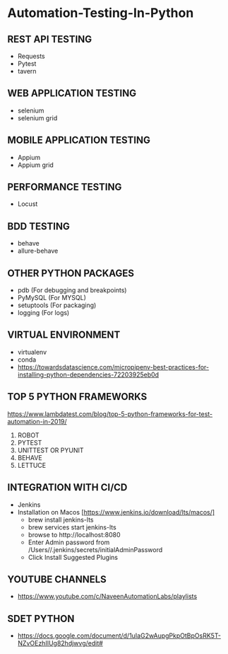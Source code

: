 # Automation-Testing-In-Python

## REST API TESTING ## 
- Requests
- Pytest
- tavern

## WEB APPLICATION TESTING ##
- selenium
- selenium grid

## MOBILE APPLICATION TESTING ##
- Appium
- Appium grid

## PERFORMANCE TESTING ##
- Locust

## BDD TESTING ##
- behave
- allure-behave

## OTHER PYTHON PACKAGES ##
- pdb (For debugging and breakpoints)
- PyMySQL (For MYSQL)
- setuptools (For packaging)
- logging (For logs)

## VIRTUAL ENVIRONMENT ##
- virtualenv
- conda
- https://towardsdatascience.com/micropipenv-best-practices-for-installing-python-dependencies-72203925eb0d


## TOP 5 PYTHON FRAMEWORKS ##
https://www.lambdatest.com/blog/top-5-python-frameworks-for-test-automation-in-2019/

1. ROBOT
2. PYTEST
3. UNITTEST OR PYUNIT
4. BEHAVE
5. LETTUCE

## INTEGRATION WITH CI/CD
- Jenkins
- Installation on Macos [https://www.jenkins.io/download/lts/macos/]
  - brew install jenkins-lts
  - brew services start jenkins-lts
  - browse to http://localhost:8080
  - Enter Admin password from /Users/<username>/.jenkins/secrets/initialAdminPassword
  - Click Install Suggested Plugins

## YOUTUBE CHANNELS ## 
- https://www.youtube.com/c/NaveenAutomationLabs/playlists


## SDET PYTHON ##
- https://docs.google.com/document/d/1uIaG2wAupgPkpOtBpOsRK5T-NZvOEzhIIUg82hdjwvg/edit#


